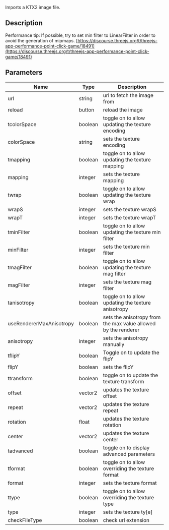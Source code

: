 Imports a KTX2 image file.


## Description

Performance tip: If possible, try to set min filter to LinearFilter in order to avoid the generation of mipmaps.
[https://discourse.threejs.org/t/threejs-app-performance-point-click-game/18491](https://discourse.threejs.org/t/threejs-app-performance-point-click-game/18491)

## Parameters

<table>
<thead>
	<tr>
		<th>Name</th>
		<th>Type</th>
		<th>Description</th>
	</tr>
</thead>
<tr>
	<td>url</td>
	<td><div class='bg-purple-800 px-2 py-px text-white rounded-sm'>string</div></td>
	<td>url to fetch the image from</td>
</tr>
<tr>
	<td>reload</td>
	<td><div class='bg-cyan-800 px-2 py-px text-white rounded-sm'>button</div></td>
	<td>reload the image</td>
</tr>
<tr>
	<td>tcolorSpace</td>
	<td><div class='bg-emerald-800 px-2 py-px text-white rounded-sm'>boolean</div></td>
	<td>toggle on to allow updating the texture encoding</td>
</tr>
<tr>
	<td>colorSpace</td>
	<td><div class='bg-purple-800 px-2 py-px text-white rounded-sm'>string</div></td>
	<td>sets the texture encoding</td>
</tr>
<tr>
	<td>tmapping</td>
	<td><div class='bg-emerald-800 px-2 py-px text-white rounded-sm'>boolean</div></td>
	<td>toggle on to allow updating the texture mapping</td>
</tr>
<tr>
	<td>mapping</td>
	<td><div class='bg-orange-800 px-2 py-px text-white rounded-sm'>integer</div></td>
	<td>sets the texture mapping</td>
</tr>
<tr>
	<td>twrap</td>
	<td><div class='bg-emerald-800 px-2 py-px text-white rounded-sm'>boolean</div></td>
	<td>toggle on to allow updating the texture wrap</td>
</tr>
<tr>
	<td>wrapS</td>
	<td><div class='bg-orange-800 px-2 py-px text-white rounded-sm'>integer</div></td>
	<td>sets the texture wrapS</td>
</tr>
<tr>
	<td>wrapT</td>
	<td><div class='bg-orange-800 px-2 py-px text-white rounded-sm'>integer</div></td>
	<td>sets the texture wrapT</td>
</tr>
<tr>
	<td>tminFilter</td>
	<td><div class='bg-emerald-800 px-2 py-px text-white rounded-sm'>boolean</div></td>
	<td>toggle on to allow updating the texture min filter</td>
</tr>
<tr>
	<td>minFilter</td>
	<td><div class='bg-orange-800 px-2 py-px text-white rounded-sm'>integer</div></td>
	<td>sets the texture min filter</td>
</tr>
<tr>
	<td>tmagFilter</td>
	<td><div class='bg-emerald-800 px-2 py-px text-white rounded-sm'>boolean</div></td>
	<td>toggle on to allow updating the texture mag filter</td>
</tr>
<tr>
	<td>magFilter</td>
	<td><div class='bg-orange-800 px-2 py-px text-white rounded-sm'>integer</div></td>
	<td>sets the texture mag filter</td>
</tr>
<tr>
	<td>tanisotropy</td>
	<td><div class='bg-emerald-800 px-2 py-px text-white rounded-sm'>boolean</div></td>
	<td>toggle on to allow updating the texture anisotropy</td>
</tr>
<tr>
	<td>useRendererMaxAnisotropy</td>
	<td><div class='bg-emerald-800 px-2 py-px text-white rounded-sm'>boolean</div></td>
	<td>sets the anisotropy from the max value allowed by the renderer</td>
</tr>
<tr>
	<td>anisotropy</td>
	<td><div class='bg-orange-800 px-2 py-px text-white rounded-sm'>integer</div></td>
	<td>sets the anisotropy manually</td>
</tr>
<tr>
	<td>tflipY</td>
	<td><div class='bg-emerald-800 px-2 py-px text-white rounded-sm'>boolean</div></td>
	<td>Toggle on to update the flipY</td>
</tr>
<tr>
	<td>flipY</td>
	<td><div class='bg-emerald-800 px-2 py-px text-white rounded-sm'>boolean</div></td>
	<td>sets the flipY</td>
</tr>
<tr>
	<td>ttransform</td>
	<td><div class='bg-emerald-800 px-2 py-px text-white rounded-sm'>boolean</div></td>
	<td>toggle on to update the texture transform</td>
</tr>
<tr>
	<td>offset</td>
	<td><div class='bg-teal-800 px-2 py-px text-white rounded-sm'>vector2</div></td>
	<td>updates the texture offset</td>
</tr>
<tr>
	<td>repeat</td>
	<td><div class='bg-teal-800 px-2 py-px text-white rounded-sm'>vector2</div></td>
	<td>updates the texture repeat</td>
</tr>
<tr>
	<td>rotation</td>
	<td><div class='bg-yellow-800 px-2 py-px text-white rounded-sm'>float</div></td>
	<td>updates the texture rotation</td>
</tr>
<tr>
	<td>center</td>
	<td><div class='bg-teal-800 px-2 py-px text-white rounded-sm'>vector2</div></td>
	<td>updates the texture center</td>
</tr>
<tr>
	<td>tadvanced</td>
	<td><div class='bg-emerald-800 px-2 py-px text-white rounded-sm'>boolean</div></td>
	<td>toggle on to display advanced parameters</td>
</tr>
<tr>
	<td>tformat</td>
	<td><div class='bg-emerald-800 px-2 py-px text-white rounded-sm'>boolean</div></td>
	<td>toggle on to allow overriding the texture format</td>
</tr>
<tr>
	<td>format</td>
	<td><div class='bg-orange-800 px-2 py-px text-white rounded-sm'>integer</div></td>
	<td>sets the texture format</td>
</tr>
<tr>
	<td>ttype</td>
	<td><div class='bg-emerald-800 px-2 py-px text-white rounded-sm'>boolean</div></td>
	<td>toggle on to allow overriding the texture type</td>
</tr>
<tr>
	<td>type</td>
	<td><div class='bg-orange-800 px-2 py-px text-white rounded-sm'>integer</div></td>
	<td>sets the texture ty[e]</td>
</tr>
<tr>
	<td>checkFileType</td>
	<td><div class='bg-emerald-800 px-2 py-px text-white rounded-sm'>boolean</div></td>
	<td>check url extension</td>
</tr>
</table>